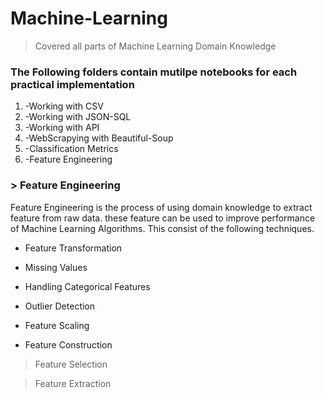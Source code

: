 # Machine-Learning

> Covered all parts of Machine Learning Domain Knowledge
### The Following folders contain mutilpe notebooks for each practical implementation
1.  -Working with CSV
2.  -Working with JSON-SQL
3.  -Working with API
4.  -WebScrapying with Beautiful-Soup
5.  -Classification Metrics
6.  -Feature Engineering


###  > Feature Engineering
Feature Engineering is the process of using domain knowledge to extract feature from raw data. these feature can be used to improve performance of Machine Learning Algorithms.
This consist of the following techniques.
- Feature Transformation

 - Missing Values
 - Handling Categorical Features
 - Outlier Detection
 - Feature Scaling
 - Feature Construction

> Feature Selection

>Feature Extraction
